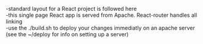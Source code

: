 -standard layout for a React project is followed here  
-this single page React app is served from Apache. React-router handles all linking  
-use the ./build.sh to deploy your changes immediatly on an apache server (see the ~/deploy for info on setting up a server)  
